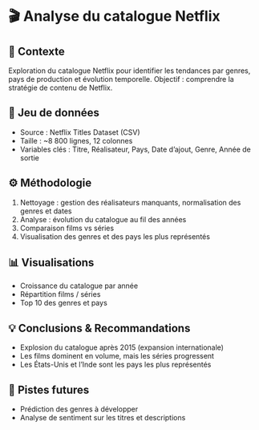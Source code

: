 # 🎬 Analyse du catalogue Netflix

## 📌 Contexte
Exploration du catalogue Netflix pour identifier les tendances par genres, pays de production et évolution temporelle. Objectif : comprendre la stratégie de contenu de Netflix.

## 📂 Jeu de données
- Source : Netflix Titles Dataset (CSV)  
- Taille : ~8 800 lignes, 12 colonnes  
- Variables clés : Titre, Réalisateur, Pays, Date d’ajout, Genre, Année de sortie  

## ⚙️ Méthodologie
1. Nettoyage : gestion des réalisateurs manquants, normalisation des genres et dates  
2. Analyse : évolution du catalogue au fil des années  
3. Comparaison films vs séries  
4. Visualisation des genres et des pays les plus représentés  

## 📊 Visualisations
- Croissance du catalogue par année  
- Répartition films / séries  
- Top 10 des genres et pays  

## 💡 Conclusions & Recommandations
- Explosion du catalogue après 2015 (expansion internationale)  
- Les films dominent en volume, mais les séries progressent  
- Les États-Unis et l’Inde sont les pays les plus représentés  

## 🚀 Pistes futures
- Prédiction des genres à développer  
- Analyse de sentiment sur les titres et descriptions  
